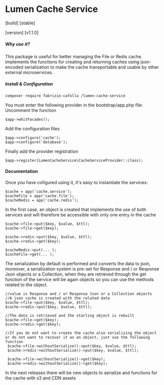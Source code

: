 # Lumen Cache Service
[build] [stable]

[version] [v1.1.0]

##### Why use it?
This package is useful for better managing the File or Redis cache. Implements the functions for creating and returning caches using json-encoded serialization to make the cache transportable and usable by other external microservices.


##### Install & Configuration
    
    composer require fabrizio-cafolla /lumen-cache-service

You must enter the following provider in the bootstrap/app.php file:
Uncomment the function 
    
    $app->whitFacades();
   
Add the configuration files
    
    $app->configure('cache');
    $app->configure('database');
    
Finally add the provider registration 
    
    $app->register(LumenCacheService\CacheServiceProvider::class);

#### Documentation
Once you have cofigured using it, it's easy to instantiate the services:

    $cache = app('cache.service');
    $cacheFile = app('cache.file');
    $cacheRedis = app('cache.redis');
 
In the first case, an object is created that implements the use of both services and will therefore be accessible with only one entry in the cache
    
    $cache->file->put($key, $value, $ttl);
    $cache->file->get($key);
    
    $cache->redis->put($key, $value, $ttl);
    $cache->redis->get($key);
    
    $cacheRedis->put(... );
    $cacheFile->get(... );
    
The serialization by default is performed and converts the data to json, moreover, a serialization system is pre-set for Response and / or Response Json objects or a Collection, when they are retrieved through the get function of the service will be again objects so you can use the methods related to the object.

    //value is Response and / or Response Json or a Collection objects
    //A json cache is created with the related data
    $cache->file->put($key, $value, $ttl);  
    $cache->redis->put($key, $value, $ttl);
    
    //The data is retrieved and the starting object is rebuilt
    $cache->file->get($key);  
    $cache->redis->get($key);
    
    //If you do not want to create the cache also serializing the object or do not want to recover it as an object, just use the following function
     $cache->file->withoutSerialize()->put($key, $value, $ttl);  
     $cache->redis->withoutSerialize()->put($key, $value, $ttl);
     
     $cache->file->withoutSerialize()->get($key);  
     $cache->redis->withoutSerialize()->get($key);

In the next releases there will be new objects to serialize and functions for the cache with s3 and CDN assets
    
